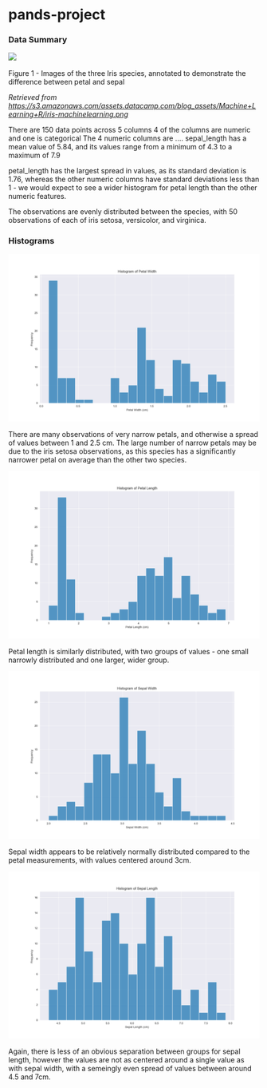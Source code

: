 # pands-project

### Data Summary

![](https://s3.amazonaws.com/assets.datacamp.com/blog_assets/Machine+Learning+R/iris-machinelearning.png)

Figure 1 - Images of the three Iris species, annotated to demonstrate the difference between petal and sepal

_Retrieved from https://s3.amazonaws.com/assets.datacamp.com/blog_assets/Machine+Learning+R/iris-machinelearning.png_


There are 150 data points across 5 columns
4 of the columns are numeric and one is categorical
The 4 numeric columns are ....
sepal_length has a mean value of 5.84, and its values range from a minimum of 4.3 to a maximum of 7.9

petal_length has the largest spread in values, as its standard deviation is 1.76, whereas the other numeric columns have standard deviations less than 1 - we would expect to see a wider histogram for petal length than the other numeric features.

The observations are evenly distributed between the species, with 50 observations of each of iris setosa, versicolor, and virginica.

### Histograms

![](charts/petal_width_histogram.png)

There are many observations of very narrow petals, and otherwise a spread of values between 1 and 2.5 cm. The large number of narrow petals may be due to the iris setosa observations, as this species has a significantly narrower petal on average than the other two species.

![](charts/petal_length_histogram.png)

Petal length is similarly distributed, with two groups of values - one small narrowly distributed and one larger, wider group.

![](charts/sepal_width_histogram.png)

Sepal width appears to be relatively normally distributed compared to the petal measurements, with values centered around 3cm.

![](charts/sepal_length_histogram.png)

Again, there is less of an obvious separation between groups for sepal length, however the values are not as centered around a single value as with sepal width, with a semeingly even spread of values between around 4.5 and 7cm.